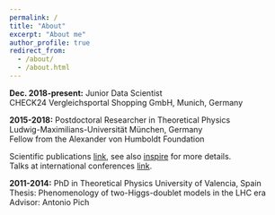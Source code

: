 ```yaml
---
permalink: /
title: "About"
excerpt: "About me"
author_profile: true
redirect_from: 
  - /about/
  - /about.html
---
```




**Dec. 2018-present:** Junior Data Scientist           
     CHECK24 Vergleichsportal Shopping GmbH, Munich, Germany



**2015-2018:** Postdoctoral Researcher in Theoretical Physics    
Ludwig-Maximilians-Universität München, Germany      
Fellow from the Alexander von Humboldt Foundation
 
 
Scientific publications [link](https://celis.github.io/files/list_of_publications.pdf), see also [inspire](http://inspirehep.net/author/profile/A.Celis.1) for more details.   
Talks at international conferences [link](https://celis.github.io/files/conferences.pdf).          



**2011-2014:**  PhD in Theoretical Physics
       University of Valencia, Spain   
 Thesis: Phenomenology of two-Higgs-doublet models in the LHC era    
   Advisor: Antonio Pich 

